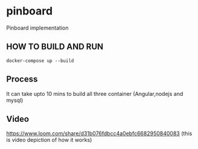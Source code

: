 # pinboard
Pinboard implementation 

## HOW TO BUILD AND RUN
`docker-compose up --build`

## Process
It can take upto 10 mins to build all three container (Angular,nodejs and mysql)

## Video
https://www.loom.com/share/d31b076fdbcc4a0ebfc6682950840083 (this is video depiction of how it works)

